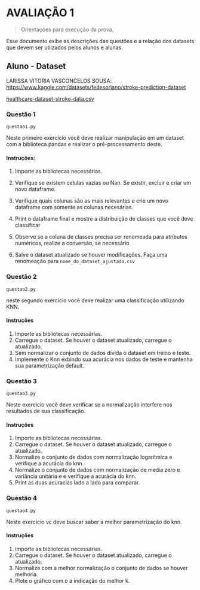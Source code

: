 # AVALIAÇÃO 1
> Orientações para execução da prova.

Esse documento exibe as descrições das questões e a relação dos datasets que devem ser utiizados 
pelos alunos e alunas.

##  Aluno - Dataset

LARISSA VITORIA VASCONCELOS SOUSA: https://www.kaggle.com/datasets/fedesoriano/stroke-prediction-dataset

[healthcare-dataset-stroke-data.csv](dataset%2Fhealthcare-dataset-stroke-data.csv)


### Questão 1

```questao1.py```

Neste primeiro exercício você deve realizar manipulação em um dataset com a biblioteca pandas e realizar o pré-processamento deste.

#### Instruções:

1) Importe as bibliotecas necessárias.
   
2) Verifique se existem celulas vazias ou Nan. Se existir, excluir e criar um novo dataframe.

3) Verifique quais colunas são as mais relevantes e crie um novo dataframe com somente as colunas necesárias. 
    
4) Print o dataframe final e mostre a distribuição de classes que você deve classificar

5) Observe se a coluna de classes precisa ser renomeada para atributos numéricos, realize a conversão, se necessário

6) Salve o dataset atualizado se houver modificações. Faça uma renomeação para ``nome_do_dataset_ajustado.csv``

### Questão 2

```questao2.py```

neste segundo exercício você deve realizar uma classificação utilizando KNN.

#### Instruções 

1) Importe as bibliotecas necessárias.
2) Carregue o dataset. Se houver o dataset atualizado, carregue o atualizado.
3) Sem normalizar o conjunto de dados divida o dataset em treino e teste.
4) Implemente o Knn exbindo sua acurácia nos dados de teste e mantenha sua parametrização default.


### Questão 3

```questao3.py```

Neste exercicio você deve verificar se a normalização interfere nos resultados de sua classificação.

#### Instruções

1) Importe as bibliotecas necessárias.
2) Carregue o dataset. Se houver o dataset atualizado, carregue o atualizado.
3) Normalize o conjunto de dados com normalização logarítmica  e verifique a acurácia do knn.
4) Normalize o conjunto de dados com normalização de media zero e variância unitária e e verifique a acurácia do knn.
5) Print as duas acuracias lado a lado para comparar. 


### Questão 4

```questao4.py```

Neste exercicio vc deve buscar saber a melhor parametrização do knn.

#### Instruções

1) Importe as bibliotecas necessárias.
2) Carregue o dataset. Se houver o dataset atualizado, carregue o atualizado.
3) Normalize com a melhor normalização o conjunto de dados se houver melhoria.
4) Plote o gráfico com o a indicação do melhor k.


